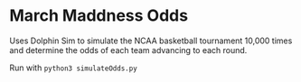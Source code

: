 # March Maddness Odds
Uses Dolphin Sim to simulate the NCAA basketball tournament 10,000 times and determine the odds of each team advancing to each round.

Run with `python3 simulateOdds.py`
